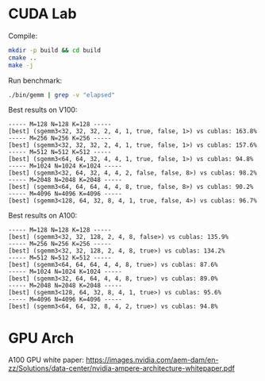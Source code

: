 # CUDA Lab

Compile:
```sh
mkdir -p build && cd build
cmake ..
make -j
```

Run benchmark:
```sh
./bin/gemm | grep -v "elapsed"
```

Best results on V100:
```
----- M=128 N=128 K=128 -----
[best] (sgemm3<32, 32, 32, 2, 4, 1, true, false, 1>) vs cublas: 163.8%
----- M=256 N=256 K=256 -----
[best] (sgemm3<32, 32, 32, 2, 4, 1, true, false, 1>) vs cublas: 157.6%
----- M=512 N=512 K=512 -----
[best] (sgemm3<64, 64, 32, 4, 4, 1, true, false, 1>) vs cublas: 94.8%
----- M=1024 N=1024 K=1024 -----
[best] (sgemm3<32, 64, 32, 4, 4, 2, false, false, 8>) vs cublas: 98.2%
----- M=2048 N=2048 K=2048 -----
[best] (sgemm3<64, 64, 64, 4, 4, 8, true, false, 8>) vs cublas: 90.2%
----- M=4096 N=4096 K=4096 -----
[best] (sgemm3<128, 64, 32, 8, 4, 1, true, false, 4>) vs cublas: 96.7%
```

Best results on A100:
```
----- M=128 N=128 K=128 -----
[best] (sgemm3<32, 32, 128, 2, 4, 8, false>) vs cublas: 135.9%
----- M=256 N=256 K=256 -----
[best] (sgemm3<32, 32, 128, 2, 4, 8, true>) vs cublas: 134.2%
----- M=512 N=512 K=512 -----
[best] (sgemm3<64, 64, 64, 4, 4, 8, true>) vs cublas: 87.6%
----- M=1024 N=1024 K=1024 -----
[best] (sgemm3<32, 64, 64, 4, 4, 8, true>) vs cublas: 89.0%
----- M=2048 N=2048 K=2048 -----
[best] (sgemm3<128, 64, 32, 8, 4, 1, true>) vs cublas: 95.6%
----- M=4096 N=4096 K=4096 -----
[best] (sgemm3<64, 64, 32, 8, 4, 2, true>) vs cublas: 94.8%
```

# GPU Arch

A100 GPU white paper: https://images.nvidia.com/aem-dam/en-zz/Solutions/data-center/nvidia-ampere-architecture-whitepaper.pdf
